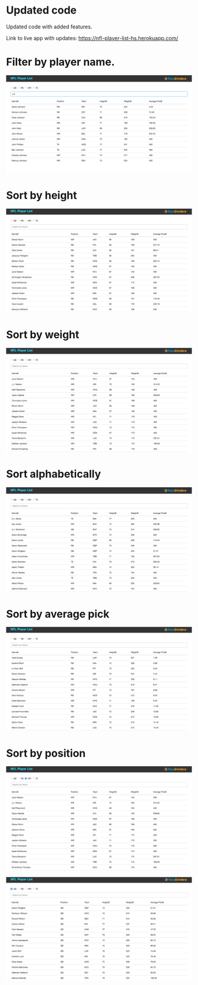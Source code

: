 # Updated code

Updated code with added features.

Link to live app with updates: https://nfl-player-list-hs.herokuapp.com/



# Filter by player name.

![Screenshot](./screenshots/byname.png)


# Sort by height

![Screenshot](./screenshots/height.png)


# Sort by weight

![Screenshot](./screenshots/weight.png)



# Sort alphabetically

![Screenshot](./screenshots/alphabetically.png)



# Sort by average pick

![Screenshot](./screenshots/averagepick.png)




# Sort by position

![Screenshot](./screenshots/bywr.png)

![Screenshot](./screenshots/byqb.png)
